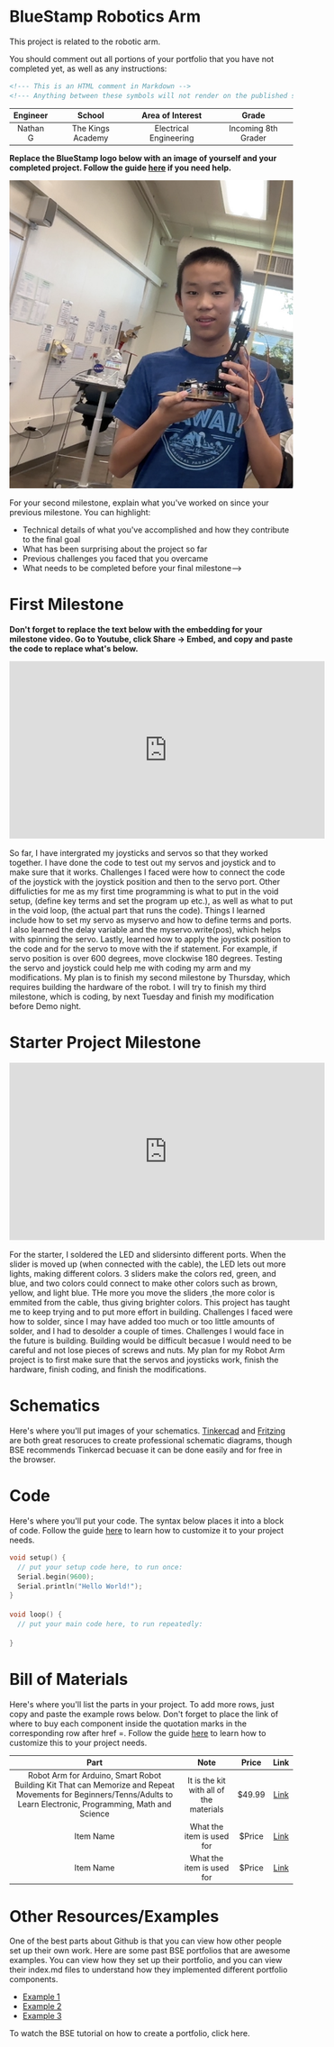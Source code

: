 # BlueStamp Robotics Arm
This project is related to the robotic arm.

You should comment out all portions of your portfolio that you have not completed yet, as well as any instructions:
```HTML 
<!--- This is an HTML comment in Markdown -->
<!--- Anything between these symbols will not render on the published site -->
```

| **Engineer** | **School** | **Area of Interest** | **Grade** |
|:--:|:--:|:--:|:--:|
|Nathan G| The Kings Academy| Electrical Engineering | Incoming 8th Grader

**Replace the BlueStamp logo below with an image of yourself and your completed project. Follow the guide [here](https://tomcam.github.io/least-github-pages/adding-images-github-pages-site.html) if you need help.**

![Headstone](Nathan_First_Headshot.png)

  
<!---# Final Milestone

**Don't forget to replace the text below with the embedding for your milestone video. Go to Youtube, click Share -> Embed, and copy and paste the code to replace what's below.**

<iframe width="560" height="315" src="https://www.youtube.com/embed/F7M7imOVGug" title="YouTube video player" frameborder="0" allow="accelerometer; autoplay; clipboard-write; encrypted-media; gyroscope; picture-in-picture; web-share" allowfullscreen></iframe>

For your final milestone, explain the outcome of your project. Key details to include are:
- What you've accomplished since your previous milestone
- What your biggest challenges and triumphs were at BSE
- A summary of key topics you learned about
- What you hope to learn in the future after everything you've learned at BSE



# Second Milestone

**Don't forget to replace the text below with the embedding for your milestone video. Go to Youtube, click Share -> Embed, and copy and paste the code to replace what's below.**

<!---<iframe width="560" height="315" src="https://www.youtube.com/embed/y3VAmNlER5Y" title="YouTube video player" frameborder="0" allow="accelerometer; autoplay; clipboard-write; encrypted-media; gyroscope; picture-in-picture; web-share" allowfullscreen></iframe>-->

For your second milestone, explain what you've worked on since your previous milestone. You can highlight:
- Technical details of what you've accomplished and how they contribute to the final goal
- What has been surprising about the project so far
- Previous challenges you faced that you overcame
- What needs to be completed before your final milestone-->

# First Milestone

**Don't forget to replace the text below with the embedding for your milestone video. Go to Youtube, click Share -> Embed, and copy and paste the code to replace what's below.**

<iframe width="560" height="315" src="https://www.youtube.com/embed/YOQNgFCrLzI?si=QwGYa4IaQuoOh7v0" title="YouTube video player" frameborder="0" allow="accelerometer; autoplay; clipboard-write; encrypted-media; gyroscope; picture-in-picture; web-share" referrerpolicy="strict-origin-when-cross-origin" allowfullscreen></iframe>

So far, I have intergrated my joysticks and servos so that they worked together. I have done the code to test out my servos and joystick and to make sure that it works. Challenges I faced were how to connect the code of the joystick with the joystick position and then to the servo port. Other diffulicties for me as my first time programming is what to put in the void setup, (define key terms and set the program up etc.), as well as what to put in the void loop, (the actual part that runs the code). Things I learned include how to set my servo as myservo and how to define terms and ports. I also learned the delay variable and the myservo.write(pos), which helps with spinning the servo. Lastly, learned how to apply the joystick position to the code and for the servo to move with the if statement. For example, if servo position is over 600 degrees, move clockwise 180 degrees. Testing the servo and joystick could help me with coding my arm and my modifications. My plan is to finish my second milestone by Thursday, which requires building the hardware of the robot. I will try to finish my third milestone, which is coding, by next Tuesday and finish my modification before Demo night.

# Starter Project Milestone


<iframe width="560" height="315" src="https://www.youtube.com/embed/KaO6494poDA?si=Dcq0TE6nbwQL6Ol9" title="YouTube video player" frameborder="0" allow="accelerometer; autoplay; clipboard-write; encrypted-media; gyroscope; picture-in-picture; web-share" referrerpolicy="strict-origin-when-cross-origin" allowfullscreen></iframe>

For the starter, I soldered the LED and slidersinto different ports. When the slider is moved up (when connected with the cable), the LED lets out more lights, making different colors. 3 sliders make the colors red, green, and blue, and two colors could connect to make other colors such as brown, yellow, and light blue. THe more you move the sliders ,the more color is emmited from the cable, thus giving brighter colors. This project has taught me to keep trying and to put more effort in building. Challenges I faced were how to solder, since I may have added too much or too little amounts of solder, and I had to desolder a couple of times. Challenges I would face in the future is building. Building would be difficult becasue I would need to be careful and not lose pieces of screws and nuts.  My plan for my Robot Arm project is to first make sure that the servos and joysticks work, finish the hardware, finish coding, and finish the modifications. 

# Schematics 
Here's where you'll put images of your schematics. [Tinkercad](https://www.tinkercad.com/blog/official-guide-to-tinkercad-circuits) and [Fritzing](https://fritzing.org/learning/) are both great resoruces to create professional schematic diagrams, though BSE recommends Tinkercad becuase it can be done easily and for free in the browser. 

# Code
Here's where you'll put your code. The syntax below places it into a block of code. Follow the guide [here]([url](https://www.markdownguide.org/extended-syntax/)) to learn how to customize it to your project needs. 

```c++
void setup() {
  // put your setup code here, to run once:
  Serial.begin(9600);
  Serial.println("Hello World!");
}

void loop() {
  // put your main code here, to run repeatedly:

}
```

# Bill of Materials
Here's where you'll list the parts in your project. To add more rows, just copy and paste the example rows below.
Don't forget to place the link of where to buy each component inside the quotation marks in the corresponding row after href =. Follow the guide [here]([url](https://www.markdownguide.org/extended-syntax/)) to learn how to customize this to your project needs. 

| **Part** | **Note** | **Price** | **Link** |
|:--:|:--:|:--:|:--:|
| Robot Arm for Arduino, Smart Robot Building Kit That can Memorize and Repeat Movements for Beginners/Tenns/Adults to Learn Electronic, Programming, Math and Science | It is the kit with all of the materials | $49.99 | <a href="https://www.amazon.com/LK-COKOINO-Compliment-Engineering-Technology/dp/B081FG1JQ1/ref=sr_1_2?crid=2P0244CI0YDK2&dib=eyJ2IjoiMSJ9.gcjv3cdLr95DY2kRWPo6nHH23c4J0NUyjsREXptQDlo.S3aIHrUHSlXeFcWaqggH78oDUJVAXt0N8GmpUktK4HU&dib_tag=se&keywords=lk+cokoino+robotic+arm&qid=1720730123&sprefix=cokoino%2Caps%2C147&sr=8-2"> Link </a> |
| Item Name | What the item is used for | $Price | <a href="https://www.amazon.com/Arduino-A000066-ARDUINO-UNO-R3/dp/B008GRTSV6/"> Link </a> |
| Item Name | What the item is used for | $Price | <a href="https://www.amazon.com/Arduino-A000066-ARDUINO-UNO-R3/dp/B008GRTSV6/"> Link </a> |

# Other Resources/Examples
One of the best parts about Github is that you can view how other people set up their own work. Here are some past BSE portfolios that are awesome examples. You can view how they set up their portfolio, and you can view their index.md files to understand how they implemented different portfolio components.
- [Example 1](https://trashytuber.github.io/YimingJiaBlueStamp/)
- [Example 2](https://sviatil0.github.io/Sviatoslav_BSE/)
- [Example 3](https://arneshkumar.github.io/arneshbluestamp/)

To watch the BSE tutorial on how to create a portfolio, click here.

